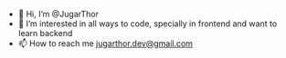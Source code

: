 - 👋 Hi, I’m @JugarThor
- 👀 I’m interested in all ways to code, specially in frontend and want to learn backend
- 📫 How to reach me jugarthor.dev@gmail.com

